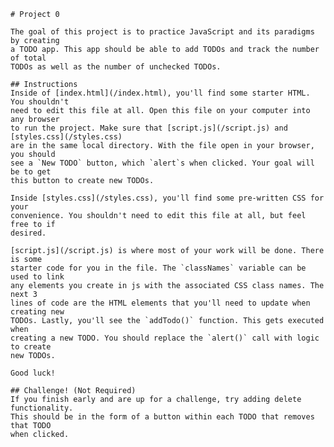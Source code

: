     # Project 0

    The goal of this project is to practice JavaScript and its paradigms by creating
    a TODO app. This app should be able to add TODOs and track the number of total
    TODOs as well as the number of unchecked TODOs.

    ## Instructions
    Inside of [index.html](/index.html), you'll find some starter HTML. You shouldn't
    need to edit this file at all. Open this file on your computer into any browser
    to run the project. Make sure that [script.js](/script.js) and [styles.css](/styles.css)
    are in the same local directory. With the file open in your browser, you should
    see a `New TODO` button, which `alert`s when clicked. Your goal will be to get
    this button to create new TODOs.

    Inside [styles.css](/styles.css), you'll find some pre-written CSS for your
    convenience. You shouldn't need to edit this file at all, but feel free to if
    desired.

    [script.js](/script.js) is where most of your work will be done. There is some
    starter code for you in the file. The `classNames` variable can be used to link
    any elements you create in js with the associated CSS class names. The next 3
    lines of code are the HTML elements that you'll need to update when creating new
    TODOs. Lastly, you'll see the `addTodo()` function. This gets executed when
    creating a new TODO. You should replace the `alert()` call with logic to create
    new TODOs.

    Good luck!

    ## Challenge! (Not Required)
    If you finish early and are up for a challenge, try adding delete functionality.
    This should be in the form of a button within each TODO that removes that TODO
    when clicked.
